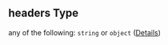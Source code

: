 ## headers Type

any of the following: `string` or `object` ([Details](schema-defs-requestexpect-properties-headers.md))
